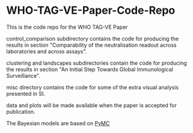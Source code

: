 # WHO-TAG-VE-Paper-Code-Repo
This is the code repo for the WHO TAG-VE Paper

control_comparison subdirectory contains the code for producing the results in section "Comparability of the neutralisation readout across laboratories and across assays".

clustering and landscapes subdirectories contain the code for producing the results in section "An Initial Step Towards Global Immunological Surveillance".

misc directory contains the code for some of the extra visual analysis presented in SI.

data and plots will be made available when the paper is accepted for publication.

The Bayesian models are based on [PyMC](https://peerj.com/articles/cs-1516/)
